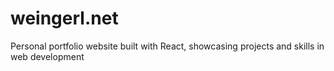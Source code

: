 # weingerl.net
Personal portfolio website built with React, showcasing projects and skills in web development
